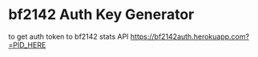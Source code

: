 # bf2142 Auth Key Generator
to get auth token to bf2142 stats API
https://bf2142auth.herokuapp.com?=PID_HERE
